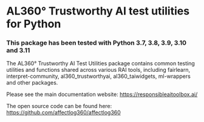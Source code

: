 # AL360° Trustworthy AI test utilities for Python

### This package has been tested with Python 3.7, 3.8, 3.9, 3.10 and 3.11

The AL360° Trustworthy AI Test Utilities package contains common testing utilities and functions shared across various RAI tools, including fairlearn, interpret-community, al360_trustworthyai, al360_taiwidgets, ml-wrappers and other packages.

Please see the main documentation website:
https://responsibleaitoolbox.ai/

The open source code can be found here:
https://github.com/affectlog360/affectlog360

